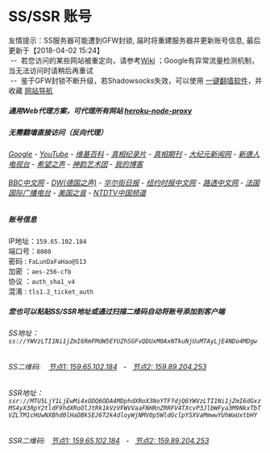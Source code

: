 # SS/SSR 账号 

友情提示：SS服务器可能遭到GFW封锁, 届时将重建服务器并更新账号信息, 最后更新于【2018-04-02 15:24】
<br/>&nbsp;--&nbsp; 若您访问的某些网站被重定向，请参考[Wiki](https://github.com/gfw-breaker/ssr-accounts/wiki) ；Google有异常流量检测机制，当无法访问时请稍后再重试
<br/>&nbsp;--&nbsp; 鉴于GFW封锁不断升级，若Shadowsocks失效，可以使用 [一键翻墙软件](http://144.202.110.140:10000/fgate/)，并收藏 [网站导航](https://github.com/gfw-breaker/open-proxy/blob/master/README.md) 

##### 通用Web代理方案，可代理所有网站 [heroku-node-proxy](https://github.com/gfw-breaker/heroku-node-proxy#--end--) 

#####  无需翻墙直接访问（反向代理）
######  [Google](http://144.202.107.211:8888/search?q=425事件) - [YouTube](http://144.202.107.211:8700/results?search_query=425事件) - [维基百科](http://144.202.107.211:8100/wiki/喬高-麥塔斯調查報告) - [真相纪录片](http://144.202.107.211:10080/videos) - [真相期刊](http://144.202.107.211:8300/display.aspx?category_id=3&zhuanti_id=2) - [大纪元新闻网](http://144.202.107.211:10080) - [新唐人电视台](http://144.202.107.211:8000) - [希望之声](http://144.202.107.211:8200) - [神韵艺术团](http://144.202.107.211:8000/xtr/gb/prog673.html) - [我的博客](http://144.202.107.211:10000/)<br/> <br/> [BBC中文网](http://144.202.107.211:9100/zhongwen) - [DW(德国之声)](http://144.202.107.211:9200/zh/在线报导/s-9058?&zhongwen=simp) - [华尔街日报](http://144.202.107.211:9300) - [纽约时报中文网](http://144.202.107.211:9400) - [路透中文网](http://144.202.107.211:9500/) - [法国国际广播电台](http://144.202.107.211:9600/) - [美国之音](http://144.202.107.211:9700/) - [NTDTV中国频道](http://144.202.107.211:10080/videos/tv.html)


##### 账号信息
IP地址：`159.65.102.184`  
端口号：`8080`  
密码  : `FaLunDaFaHao@513`  
加密  ：`aes-256-cfb`  
协议  ：`auth_sha1_v4`  
混淆  : `tls1.2_ticket_auth`  

##### 您也可以粘贴SS/SSR地址或通过扫描二维码自动将账号添加到客户端

######  SS地址： `ss://YWVzLTI1Ni1jZmI6RmFMdW5EYUZhSGFvQDUxM0AxNTkuNjUuMTAyLjE4NDo4MDgw`   
######  SS二维码: &nbsp;&nbsp; <a href="http://159.65.102.184/info/ss.html" target="_blank">节点1: 159.65.102.184</a> &nbsp;&nbsp;-&nbsp;&nbsp; <a href="http://159.89.204.253/info/ss.html" target="_blank">节点2: 159.89.204.253</a>

######  SSR地址： `ssr://MTU5LjY1LjEwMi4xODQ6ODA4MDphdXRoX3NoYTFfdjQ6YWVzLTI1Ni1jZmI6dGxzMS4yX3RpY2tldF9hdXRoOlJtRk1kVzVFWVVaaFNHRnZRRFV4TXcvP3JlbWFya3M9NkxTbTVZLTM1cHUwNXBhd0lHaDBkSEJ6T2k4dloyWjNMV0p5WldGclpYSXVaMmwwYUhWaUxtbHY`     
######  SSR二维码: &nbsp;&nbsp;<a href="http://159.65.102.184/info/ssr.html" target="_blank">节点1: 159.65.102.184</a> &nbsp;&nbsp;-&nbsp;&nbsp; <a href="http://159.89.204.253/info/ssr.html" target="_blank">节点2: 159.89.204.253</a>


